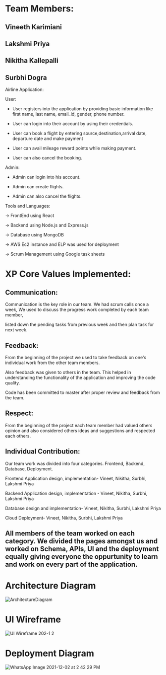 # Team Members:

## Vineeth Karimiani

## Lakshmi Priya

## Nikitha Kallepalli

## Surbhi Dogra

Airline Application:

User:

- User registers into the application by providing basic information like first name, last name, email\_id, gender, phone number.

- User can login into their account by using their credentials.

- User can book a flight by entering source,destination,arrival date, departure date and make payment

- User can avail mileage reward points while making payment.

- User can also cancel the booking.

Admin:

- Admin can login into his account.

- Admin can create flights.

- Admin can also cancel the flights.

Tools and Languages:

-> FrontEnd using React

-> Backend using Node.js and Express.js

-> Database using MongoDB

-> AWS Ec2 instance and ELP was used for deployment

-> Scrum Management using Google task sheets

# XP Core Values Implemented:

## Communication:

Communication is the key role in our team. We had scrum calls once a week, We used to discuss the progress work completed by each team member,

listed down the pending tasks from previous week and then plan task for next week.

## Feedback:

From the beginning of the project we used to take feedback on one's individual work from the other team members.

Also feedback was given to others in the team. This helped in understanding the functionality of the application and improving the code quality.

Code has been committed to master after proper review and feedback from the team.

## Respect:

From the beginning of the project each team member had valued others opinion and also considered others ideas and suggestions and respected each others.

## Individual Contribution:

Our team work was divided into four categories. Frontend, Backend, Database, Deployment.

Frontend Application design, implementation- Vineet, Nikitha, Surbhi, Lakshmi Priya

Backend Application design, implementation - Vineet, Nikitha, Surbhi, Lakshmi Priya

Database design and implementation- Vineet, Nikitha, Surbhi, Lakshmi Priya

Cloud Deployment- Vineet, Nikitha, Surbhi, Lakshmi Priya

## All members of the team worked on each category. We divided the pages amongst us and worked on Schema, APIs, UI and the deployment equally giving everyone the oppurtunity to learn and work on every part of the application.


# Architecture Diagram


![ArchitectureDiagram](https://user-images.githubusercontent.com/25512807/144366540-cf962864-d8c8-4363-b1df-7102c6d22b51.jpg)

# UI Wireframe

![UI Wireframe 202-1 2](https://user-images.githubusercontent.com/25512807/144529346-0b74ff95-3ba8-431f-a2f7-1b5137549ce4.png)

# Deployment Diagram

![WhatsApp Image 2021-12-02 at 2 42 29 PM](https://user-images.githubusercontent.com/25512807/144529418-6488ca56-c7e0-4997-b106-cfcf519ecdc0.jpeg)



